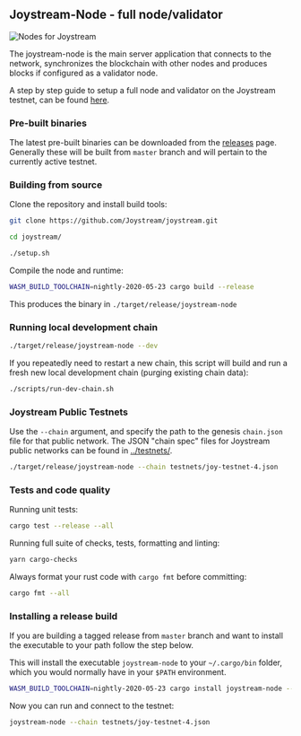 ## Joystream-Node - full node/validator

![ Nodes for Joystream](./validator-node-banner.svg)

The joystream-node is the main server application that connects to the network, synchronizes the blockchain with other nodes and produces blocks if configured as a validator node.

A step by step guide to setup a full node and validator on the Joystream testnet, can be found [here](https://github.com/Joystream/helpdesk/tree/master/roles/validators).

### Pre-built binaries

The latest pre-built binaries can be downloaded from the [releases](https://github.com/Joystream/joystream/releases) page.
Generally these will be built from `master` branch and will pertain to the currently active testnet.

### Building from source

Clone the repository and install build tools:

```bash
git clone https://github.com/Joystream/joystream.git

cd joystream/

./setup.sh
```

Compile the node and runtime:

```bash
WASM_BUILD_TOOLCHAIN=nightly-2020-05-23 cargo build --release
```

This produces the binary in `./target/release/joystream-node`

### Running local development chain

```bash
./target/release/joystream-node --dev
```

If you repeatedly need to restart a new chain,
this script will build and run a fresh new local development chain (purging existing chain data):

```bash
./scripts/run-dev-chain.sh
```

### Joystream Public Testnets

Use the `--chain` argument, and specify the path to the genesis `chain.json` file for that public network. The JSON "chain spec" files for Joystream public networks can be found in [../testnets/](../testnets/).

```bash
./target/release/joystream-node --chain testnets/joy-testnet-4.json
```

### Tests and code quality

Running unit tests:

```bash
cargo test --release --all
```

Running full suite of checks, tests, formatting and linting:

```bash
yarn cargo-checks
```

Always format your rust code with `cargo fmt` before committing:

```bash
cargo fmt --all
```

### Installing a release build

If you are building a tagged release from `master` branch and want to install the executable to your path follow the step below.

This will install the executable `joystream-node` to your `~/.cargo/bin` folder, which you would normally have in your `$PATH` environment.

```bash
WASM_BUILD_TOOLCHAIN=nightly-2020-05-23 cargo install joystream-node --path node/ --locked
```

Now you can run and connect to the testnet:

```bash
joystream-node --chain testnets/joy-testnet-4.json
```
